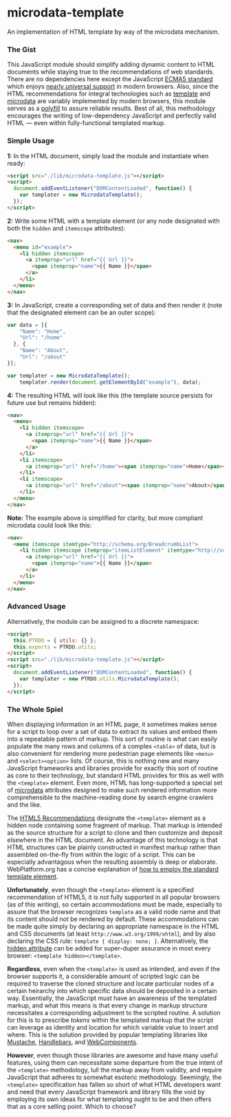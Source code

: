 # microdata-template
An implementation of HTML template by way of the microdata mechanism.
### The Gist  
This JavaScript module should simplify adding dynamic content to HTML documents while staying true to the recommendations of web standards. There are no dependencies here except the JavaScript [ECMA5 standard](http://www.ecma-international.org/ecma-262/5.1/) which enjoys [nearly universal support](http://kangax.github.io/compat-table/es5/) in modern browsers. Also, since the HTML recommendations for integral technologies such as [template](https://www.w3.org/TR/html5/scripting-1.html#the-template-element) and [microdata](https://www.w3.org/TR/microdata/) are variably implemented by modern browsers, this module serves as a [polyfill](https://en.wikipedia.org/wiki/Polyfill) to assure reliable results. Best of all, this methodology encourages the writing of low-dependency JavaScript and perfectly valid HTML &mdash; even within fully-functional templated markup. 
### Simple Usage
**1:** In the HTML document, simply load the module and instantiate when ready: 
```html
<script src="./lib/microdata-template.js"></script>
<script>
  document.addEventListener("DOMContentLoaded", function() {
    var templater = new MicrodataTemplate();
  });
</script>
```

**2:** Write some HTML with a template element (or any node designated with both the `hidden` and `itemscope` attributes): 
```html
<nav>
  <menu id="example">
    <li hidden itemscope>
      <a itemprop="url" href="{{ Url }}">
        <span itemprop="name">{{ Name }}</span>
      </a>
    </li>
  </menu>
</nav>
```


**3:** In JavaScript, create a corresponding set of data and then render it (note that the designated element can be an outer scope): 
```javascript
var data = [{ 
    "Name": "Home", 
    "Url": "/home"
  }, {
    "Name": "About", 
    "Url": "/about"
}];

var templater = new MicrodataTemplate();
    templater.render(document.getElementById("example"), data); 
```


**4:** The resulting HTML will look like this (the template source persists for future use but remains hidden): 
```html
<nav>
  <menu>
    <li hidden itemscope>
      <a itemprop="url" href="{{ Url }}">
        <span itemprop="name">{{ Name }}</span>
      </a>
    </li>
    <li itemscope>
      <a itemprop="url" href="/home"><span itemprop="name">Home</span></a>
    </li>
    <li itemscope>
      <a itemprop="url" href="/about"><span itemprop="name">About</span></a>
    </li>
  </menu>
</nav>
```


**Note:** The example above is simplified for clarity, but more compliant microdata could look like this: 
```html
<nav>
  <menu itemscope itemtype="http://schema.org/BreadcrumbList">
    <li hidden itemscope itemprop="itemListElement" itemtype="http://schema.org/ListItem">
      <a itemprop="url" href="{{ Url }}">
        <span itemprop="name">{{ Name }}</span>
      </a>
    </li>
  </menu>
</nav>
```
### Advanced Usage
Alternatively, the module can be assigned to a discrete namespace: 
```html
<script>
  this.PTRDO = { utils: {} };
  this.exports = PTRDO.utils;
</script>
<script src="./lib/microdata-template.js"></script>
<script>
  document.addEventListener("DOMContentLoaded", function() {
    var templater = new PTRDO.utils.MicrodataTemplate();
  });
</script>
```


### The Whole Spiel
When displaying information in an HTML page, it sometimes makes sense for a script to loop over a set of data to extract its values and embed them into a repeatable pattern of markup. This sort of routine is what can easily populate the many rows and columns of a complex `<table>` of data, but is also convenient for rendering more pedestrian page elements like `<menu>` and `<select><option>` lists. Of course, this is nothing new and many JavaScript frameworks and libraries provide for exactly this sort of routine as core to their technology, but standard HTML provides for this as well with the `<template>` element. Even more, HTML has long-supported a special set of [microdata](https://www.w3.org/TR/microdata/) attributes designed to make such rendered information more comprehensible to the machine-reading done by search engine crawlers and the like. 

The [HTML5 Recommendations](https://www.w3.org/TR/html5/scripting-1.html#the-template-element) designate the `<template>` element as a hidden node containing some fragment of markup. That markup is intended as the source structure for a script to clone and then customize and deposit elsewhere in the HTML document. An advantage of this technology is that HTML structures can be plainly constructed in manifest markup rather than assembled on-the-fly from within the logic of a script. This can be especially advantagous when the resulting assembly is deep or elaborate. WebPlatform.org has a concise explanation of [how to employ the standard template element](https://docs.webplatform.org/wiki/html/elements/template).

**Unfortunately**, even though the `<template>` element is a specified recommendation of HTML5, it is not fully supported in all popular browsers (as of this writing), so certain accommodations must be made, especially to assure that the browser recognizes `template` as a valid node name and that its content should not be rendered by default. These accommodations can be made quite simply by declaring an appropriate namespace in the HTML and CSS documents (at least `http://www.w3.org/1999/xhtml`), and by also declaring the CSS rule: `template { display: none; }`. Alternatively, the [hidden attribute](http://caniuse.com/#search=hidden) can be added for super-duper assurance in most every browser: `<template hidden></template>`.  

**Regardless**, even when the `<template>` is used as intended, and even if the browser supports it, a considerable amount of scripted logic can be required to traverse the cloned structure and locate particular nodes of a certain heirarchy into which specific data should be deposited in a certain way. Essentially, the JavaScript must have an awareness of the templated markup, and what this means is that every change in markup structure necessitates a corresponding adjustment to the scripted routine. A solution for this is to prescribe *tokens* within the templated markup that the script can leverage as identity and location for which variable value to insert and where. This is the solution provided by popular templating libraries like [Mustache](https://mustache.github.io/), [Handlebars](http://handlebarsjs.com/), and [WebComponents](http://webcomponents.org/articles/introduction-to-template-element/).

**However**, even though those libraries are awesome and have many useful features, using them can necessitate some departure from the true intent of the `<template>` methodology, lull the markup away from validity, and require JavaScript that adheres to somewhat esoteric methodology. Seemingly, the `<template>` specification has fallen so short of what HTML developers want and need that every JavaScript framework and library fills the void by employing its own ideas for what templating ought to be and then offers that as a core selling point. Which to choose? 
